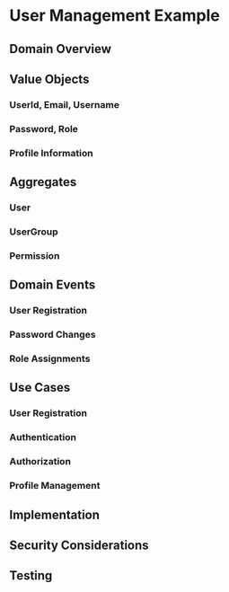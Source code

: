 # User Management Example

## Domain Overview
## Value Objects
### UserId, Email, Username
### Password, Role
### Profile Information

## Aggregates
### User
### UserGroup
### Permission

## Domain Events
### User Registration
### Password Changes
### Role Assignments

## Use Cases
### User Registration
### Authentication
### Authorization
### Profile Management

## Implementation
## Security Considerations
## Testing

